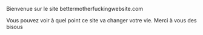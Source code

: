 Bienvenue sur le site bettermotherfuckingwebsite.com

Vous pouvez voir à quel point ce site va changer votre vie. 
Merci à vous 
des bisous
